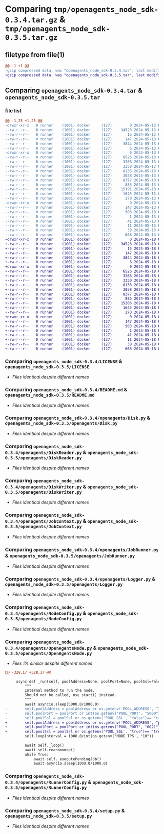 # Comparing `tmp/openagents_node_sdk-0.3.4.tar.gz` & `tmp/openagents_node_sdk-0.3.5.tar.gz`

## filetype from file(1)

```diff
@@ -1 +1 @@
-gzip compressed data, was "openagents_node_sdk-0.3.4.tar", last modified: Mon May 13 09:45:43 2024, max compression
+gzip compressed data, was "openagents_node_sdk-0.3.5.tar", last modified: Sat May 18 08:29:13 2024, max compression
```

## Comparing `openagents_node_sdk-0.3.4.tar` & `openagents_node_sdk-0.3.5.tar`

### file list

```diff
@@ -1,25 +1,25 @@
-drwxr-xr-x   0 runner    (1001) docker     (127)        0 2024-05-13 09:45:43.674217 openagents_node_sdk-0.3.4/
--rw-r--r--   0 runner    (1001) docker     (127)    34523 2024-05-13 09:45:35.000000 openagents_node_sdk-0.3.4/LICENSE
--rw-r--r--   0 runner    (1001) docker     (127)       15 2024-05-13 09:45:35.000000 openagents_node_sdk-0.3.4/MANIFEST.in
--rw-r--r--   0 runner    (1001) docker     (127)      147 2024-05-13 09:45:43.674217 openagents_node_sdk-0.3.4/PKG-INFO
--rw-r--r--   0 runner    (1001) docker     (127)     3844 2024-05-13 09:45:35.000000 openagents_node_sdk-0.3.4/README.md
--rw-r--r--   0 runner    (1001) docker     (127)        6 2024-05-13 09:45:36.000000 openagents_node_sdk-0.3.4/VERSION
-drwxr-xr-x   0 runner    (1001) docker     (127)        0 2024-05-13 09:45:43.674217 openagents_node_sdk-0.3.4/openagents/
--rw-r--r--   0 runner    (1001) docker     (127)     6526 2024-05-13 09:45:35.000000 openagents_node_sdk-0.3.4/openagents/Disk.py
--rw-r--r--   0 runner    (1001) docker     (127)     3266 2024-05-13 09:45:35.000000 openagents_node_sdk-0.3.4/openagents/DiskReader.py
--rw-r--r--   0 runner    (1001) docker     (127)     3330 2024-05-13 09:45:35.000000 openagents_node_sdk-0.3.4/openagents/DiskWriter.py
--rw-r--r--   0 runner    (1001) docker     (127)     8133 2024-05-13 09:45:35.000000 openagents_node_sdk-0.3.4/openagents/JobContext.py
--rw-r--r--   0 runner    (1001) docker     (127)     3038 2024-05-13 09:45:35.000000 openagents_node_sdk-0.3.4/openagents/JobRunner.py
--rw-r--r--   0 runner    (1001) docker     (127)     8377 2024-05-13 09:45:35.000000 openagents_node_sdk-0.3.4/openagents/Logger.py
--rw-r--r--   0 runner    (1001) docker     (127)      885 2024-05-13 09:45:35.000000 openagents_node_sdk-0.3.4/openagents/NodeConfig.py
--rw-r--r--   0 runner    (1001) docker     (127)    15191 2024-05-13 09:45:35.000000 openagents_node_sdk-0.3.4/openagents/OpenAgentsNode.py
--rw-r--r--   0 runner    (1001) docker     (127)     1645 2024-05-13 09:45:35.000000 openagents_node_sdk-0.3.4/openagents/RunnerConfig.py
--rw-r--r--   0 runner    (1001) docker     (127)      270 2024-05-13 09:45:35.000000 openagents_node_sdk-0.3.4/openagents/__init__.py
-drwxr-xr-x   0 runner    (1001) docker     (127)        0 2024-05-13 09:45:43.674217 openagents_node_sdk-0.3.4/openagents_node_sdk.egg-info/
--rw-r--r--   0 runner    (1001) docker     (127)      147 2024-05-13 09:45:43.000000 openagents_node_sdk-0.3.4/openagents_node_sdk.egg-info/PKG-INFO
--rw-r--r--   0 runner    (1001) docker     (127)      503 2024-05-13 09:45:43.000000 openagents_node_sdk-0.3.4/openagents_node_sdk.egg-info/SOURCES.txt
--rw-r--r--   0 runner    (1001) docker     (127)        1 2024-05-13 09:45:43.000000 openagents_node_sdk-0.3.4/openagents_node_sdk.egg-info/dependency_links.txt
--rw-r--r--   0 runner    (1001) docker     (127)       41 2024-05-13 09:45:43.000000 openagents_node_sdk-0.3.4/openagents_node_sdk.egg-info/requires.txt
--rw-r--r--   0 runner    (1001) docker     (127)       11 2024-05-13 09:45:43.000000 openagents_node_sdk-0.3.4/openagents_node_sdk.egg-info/top_level.txt
--rw-r--r--   0 runner    (1001) docker     (127)       38 2024-05-13 09:45:43.674217 openagents_node_sdk-0.3.4/setup.cfg
--rw-r--r--   0 runner    (1001) docker     (127)      668 2024-05-13 09:45:35.000000 openagents_node_sdk-0.3.4/setup.py
+drwxr-xr-x   0 runner    (1001) docker     (127)        0 2024-05-18 08:29:13.567087 openagents_node_sdk-0.3.5/
+-rw-r--r--   0 runner    (1001) docker     (127)    34523 2024-05-18 08:29:04.000000 openagents_node_sdk-0.3.5/LICENSE
+-rw-r--r--   0 runner    (1001) docker     (127)       15 2024-05-18 08:29:04.000000 openagents_node_sdk-0.3.5/MANIFEST.in
+-rw-r--r--   0 runner    (1001) docker     (127)      147 2024-05-18 08:29:13.567087 openagents_node_sdk-0.3.5/PKG-INFO
+-rw-r--r--   0 runner    (1001) docker     (127)     3844 2024-05-18 08:29:04.000000 openagents_node_sdk-0.3.5/README.md
+-rw-r--r--   0 runner    (1001) docker     (127)        6 2024-05-18 08:29:04.000000 openagents_node_sdk-0.3.5/VERSION
+drwxr-xr-x   0 runner    (1001) docker     (127)        0 2024-05-18 08:29:13.567087 openagents_node_sdk-0.3.5/openagents/
+-rw-r--r--   0 runner    (1001) docker     (127)     6526 2024-05-18 08:29:04.000000 openagents_node_sdk-0.3.5/openagents/Disk.py
+-rw-r--r--   0 runner    (1001) docker     (127)     3266 2024-05-18 08:29:04.000000 openagents_node_sdk-0.3.5/openagents/DiskReader.py
+-rw-r--r--   0 runner    (1001) docker     (127)     3330 2024-05-18 08:29:04.000000 openagents_node_sdk-0.3.5/openagents/DiskWriter.py
+-rw-r--r--   0 runner    (1001) docker     (127)     8133 2024-05-18 08:29:04.000000 openagents_node_sdk-0.3.5/openagents/JobContext.py
+-rw-r--r--   0 runner    (1001) docker     (127)     3038 2024-05-18 08:29:04.000000 openagents_node_sdk-0.3.5/openagents/JobRunner.py
+-rw-r--r--   0 runner    (1001) docker     (127)     8377 2024-05-18 08:29:04.000000 openagents_node_sdk-0.3.5/openagents/Logger.py
+-rw-r--r--   0 runner    (1001) docker     (127)      885 2024-05-18 08:29:04.000000 openagents_node_sdk-0.3.5/openagents/NodeConfig.py
+-rw-r--r--   0 runner    (1001) docker     (127)    15206 2024-05-18 08:29:04.000000 openagents_node_sdk-0.3.5/openagents/OpenAgentsNode.py
+-rw-r--r--   0 runner    (1001) docker     (127)     1645 2024-05-18 08:29:04.000000 openagents_node_sdk-0.3.5/openagents/RunnerConfig.py
+-rw-r--r--   0 runner    (1001) docker     (127)      270 2024-05-18 08:29:04.000000 openagents_node_sdk-0.3.5/openagents/__init__.py
+drwxr-xr-x   0 runner    (1001) docker     (127)        0 2024-05-18 08:29:13.567087 openagents_node_sdk-0.3.5/openagents_node_sdk.egg-info/
+-rw-r--r--   0 runner    (1001) docker     (127)      147 2024-05-18 08:29:13.000000 openagents_node_sdk-0.3.5/openagents_node_sdk.egg-info/PKG-INFO
+-rw-r--r--   0 runner    (1001) docker     (127)      503 2024-05-18 08:29:13.000000 openagents_node_sdk-0.3.5/openagents_node_sdk.egg-info/SOURCES.txt
+-rw-r--r--   0 runner    (1001) docker     (127)        1 2024-05-18 08:29:13.000000 openagents_node_sdk-0.3.5/openagents_node_sdk.egg-info/dependency_links.txt
+-rw-r--r--   0 runner    (1001) docker     (127)       41 2024-05-18 08:29:13.000000 openagents_node_sdk-0.3.5/openagents_node_sdk.egg-info/requires.txt
+-rw-r--r--   0 runner    (1001) docker     (127)       11 2024-05-18 08:29:13.000000 openagents_node_sdk-0.3.5/openagents_node_sdk.egg-info/top_level.txt
+-rw-r--r--   0 runner    (1001) docker     (127)       38 2024-05-18 08:29:13.567087 openagents_node_sdk-0.3.5/setup.cfg
+-rw-r--r--   0 runner    (1001) docker     (127)      668 2024-05-18 08:29:04.000000 openagents_node_sdk-0.3.5/setup.py
```

### Comparing `openagents_node_sdk-0.3.4/LICENSE` & `openagents_node_sdk-0.3.5/LICENSE`

 * *Files identical despite different names*

### Comparing `openagents_node_sdk-0.3.4/README.md` & `openagents_node_sdk-0.3.5/README.md`

 * *Files identical despite different names*

### Comparing `openagents_node_sdk-0.3.4/openagents/Disk.py` & `openagents_node_sdk-0.3.5/openagents/Disk.py`

 * *Files identical despite different names*

### Comparing `openagents_node_sdk-0.3.4/openagents/DiskReader.py` & `openagents_node_sdk-0.3.5/openagents/DiskReader.py`

 * *Files identical despite different names*

### Comparing `openagents_node_sdk-0.3.4/openagents/DiskWriter.py` & `openagents_node_sdk-0.3.5/openagents/DiskWriter.py`

 * *Files identical despite different names*

### Comparing `openagents_node_sdk-0.3.4/openagents/JobContext.py` & `openagents_node_sdk-0.3.5/openagents/JobContext.py`

 * *Files identical despite different names*

### Comparing `openagents_node_sdk-0.3.4/openagents/JobRunner.py` & `openagents_node_sdk-0.3.5/openagents/JobRunner.py`

 * *Files identical despite different names*

### Comparing `openagents_node_sdk-0.3.4/openagents/Logger.py` & `openagents_node_sdk-0.3.5/openagents/Logger.py`

 * *Files identical despite different names*

### Comparing `openagents_node_sdk-0.3.4/openagents/NodeConfig.py` & `openagents_node_sdk-0.3.5/openagents/NodeConfig.py`

 * *Files identical despite different names*

### Comparing `openagents_node_sdk-0.3.4/openagents/OpenAgentsNode.py` & `openagents_node_sdk-0.3.5/openagents/OpenAgentsNode.py`

 * *Files 1% similar despite different names*

```diff
@@ -328,17 +328,17 @@
 
     async def _run(self, poolAddress=None, poolPort=None, poolSsl=False):
         """
         Internal method to run the node.
         Should not be called, use start() instead.
         """
         await asyncio.sleep(5000.0/1000.0)
-        self.poolAddress = poolAddress or os.getenv('POOL_ADDRESS', "127.0.0.1")
-        self.poolPort = poolPort or int(os.getenv('POOL_PORT', "5000"))
-        self.poolSsl = poolSsl or os.getenv('POOL_SSL', "false")== "true"
+        self.poolAddress = poolAddress or os.getenv('POOL_ADDRESS', "playground.openagents.com")
+        self.poolPort = poolPort or int(os.getenv('POOL_PORT', "6021"))
+        self.poolSsl = poolSsl or os.getenv('POOL_SSL', "true")== "true"
         self.loopInterval = 1000.0/int(os.getenv('NODE_TPS', "10"))
 
         await self._loop()
         await self.reannounce()
         while True:
             await self._executePendingJob()
             await asyncio.sleep(1000.0/1000.0)
```

### Comparing `openagents_node_sdk-0.3.4/openagents/RunnerConfig.py` & `openagents_node_sdk-0.3.5/openagents/RunnerConfig.py`

 * *Files identical despite different names*

### Comparing `openagents_node_sdk-0.3.4/setup.py` & `openagents_node_sdk-0.3.5/setup.py`

 * *Files identical despite different names*

